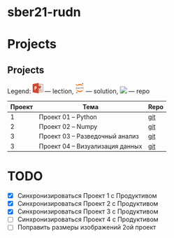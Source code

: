 # sber21-rudn
# Projects
## Projects
Legend: ![](icons/pptx.png) — lection, ![](icons/jupyter.png) — solution,  ![](icons/git.png) — repo

| Проект | Тема                            | Repo                                                                               |                                         
|--------|---------------------------------|------------------------------------------------------------------------------------|
| 1      | Проект 01 – Python              | [git](https://git.21-school.ru/masters/AI_Data_Analytics.Project_1.ID_1577557.git) |
| 2      | Проект 02 – Numpy               | [git](https://git.21-school.ru/masters/AI_Data_Analytics.Project_2.ID_1577600.git) |
| 3      | Проект 03 – Разведочный анализ  | [git](https://git.21-school.ru/masters/AI_Data_Analytics.Project_3.ID_1577559.git) |
| 3      | Проект 04 – Визуализация данных | [git](https://git.21-school.ru/masters/AI_Data_Analytics.Project_3.ID_1577559.git) |

# TODO 
- [x] Синхронизироваться Проект 1 с Продуктивом
- [x] Синхронизироваться Проект 2 с Продуктивом
- [x] Синхронизироваться Проект 3 с Продуктивом
- [ ] Синхронизироваться Проект 4 с Продуктивом
- [ ] Поправить размеры изображений 2ой проект